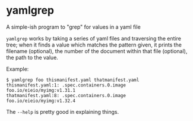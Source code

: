 # yamlgrep

A simple-ish program to "grep" for values in a yaml file

`yamlgrep` works by taking a series of yaml files and traversing the entire tree; when it finds a value which matches the pattern given, it prints the filename (optional), the number of the document within that file (optional), the path to the value.

Example:

```
$ yamlgrep foo thismanifest.yaml thatmanifest.yaml
thismanifest.yaml:1: .spec.containers.0.image foo.io/eieio/myimg:v1.31.1
thatmanifest.yaml:8: .spec.containers.0.image foo.io/eieio/myimg:v1.32.4
```

The `--help` is pretty good in explaining things.
